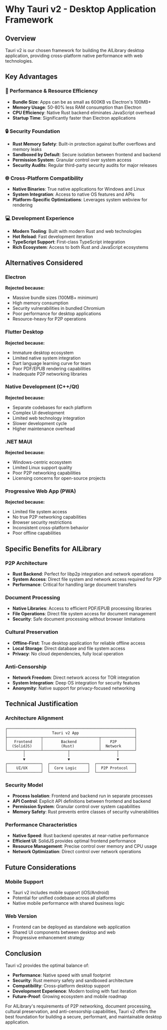 # Why Tauri v2 - Desktop Application Framework

## Overview

Tauri v2 is our chosen framework for building the AlLibrary desktop application, providing cross-platform native performance with web technologies.

## Key Advantages

### 🚀 Performance & Resource Efficiency

- **Bundle Size**: Apps can be as small as 600KB vs Electron's 100MB+
- **Memory Usage**: 50-80% less RAM consumption than Electron
- **CPU Efficiency**: Native Rust backend eliminates JavaScript overhead
- **Startup Time**: Significantly faster than Electron applications

### 🔒 Security Foundation

- **Rust Memory Safety**: Built-in protection against buffer overflows and memory leaks
- **Sandboxed by Default**: Secure isolation between frontend and backend
- **Permission System**: Granular control over system access
- **Security Audits**: Regular third-party security audits for major releases

### 🌐 Cross-Platform Compatibility

- **Native Binaries**: True native applications for Windows and Linux
- **System Integration**: Access to native OS features and APIs
- **Platform-Specific Optimizations**: Leverages system webview for rendering

### 💻 Development Experience

- **Modern Tooling**: Built with modern Rust and web technologies
- **Hot Reload**: Fast development iteration
- **TypeScript Support**: First-class TypeScript integration
- **Rich Ecosystem**: Access to both Rust and JavaScript ecosystems

## Alternatives Considered

### Electron

**Rejected because:**

- Massive bundle sizes (100MB+ minimum)
- High memory consumption
- Security vulnerabilities in bundled Chromium
- Poor performance for desktop applications
- Resource-heavy for P2P operations

### Flutter Desktop

**Rejected because:**

- Immature desktop ecosystem
- Limited native system integration
- Dart language learning curve for team
- Poor PDF/EPUB rendering capabilities
- Inadequate P2P networking libraries

### Native Development (C++/Qt)

**Rejected because:**

- Separate codebases for each platform
- Complex UI development
- Limited web technology integration
- Slower development cycle
- Higher maintenance overhead

### .NET MAUI

**Rejected because:**

- Windows-centric ecosystem
- Limited Linux support quality
- Poor P2P networking capabilities
- Licensing concerns for open-source projects

### Progressive Web App (PWA)

**Rejected because:**

- Limited file system access
- No true P2P networking capabilities
- Browser security restrictions
- Inconsistent cross-platform behavior
- Poor offline capabilities

## Specific Benefits for AlLibrary

### P2P Architecture

- **Rust Backend**: Perfect for libp2p integration and network operations
- **System Access**: Direct file system and network access required for P2P
- **Performance**: Critical for handling large document transfers

### Document Processing

- **Native Libraries**: Access to efficient PDF/EPUB processing libraries
- **File Operations**: Direct file system access for document management
- **Security**: Safe document processing without browser limitations

### Cultural Preservation

- **Offline-First**: True desktop application for reliable offline access
- **Local Storage**: Direct database and file system access
- **Privacy**: No cloud dependencies, fully local operation

### Anti-Censorship

- **Network Freedom**: Direct network access for TOR integration
- **System Integration**: Deep OS integration for security features
- **Anonymity**: Native support for privacy-focused networking

## Technical Justification

### Architecture Alignment

```
┌─────────────────────────────────────────────────────────┐
│                    Tauri v2 App                         │
├───────────────┬─────────────────────────┬───────────────┤
│   Frontend    │        Backend          │    P2P        │
│  (SolidJS)    │        (Rust)           │  Network      │
└───────┬───────┴───────────┬─────────────┴───────┬───────┘
        │                   │                     │
        ▼                   ▼                     ▼
┌───────────────┐  ┌─────────────────┐  ┌─────────────────┐
│    UI/UX      │  │  Core Logic     │  │  P2P Protocol   │
└───────────────┘  └─────────────────┘  └─────────────────┘
```

### Security Model

- **Process Isolation**: Frontend and backend run in separate processes
- **API Control**: Explicit API definitions between frontend and backend
- **Permission System**: Granular control over system capabilities
- **Memory Safety**: Rust prevents entire classes of security vulnerabilities

### Performance Characteristics

- **Native Speed**: Rust backend operates at near-native performance
- **Efficient UI**: SolidJS provides optimal frontend performance
- **Resource Management**: Precise control over memory and CPU usage
- **Network Optimization**: Direct control over network operations

## Future Considerations

### Mobile Support

- Tauri v2 includes mobile support (iOS/Android)
- Potential for unified codebase across all platforms
- Native mobile performance with shared business logic

### Web Version

- Frontend can be deployed as standalone web application
- Shared UI components between desktop and web
- Progressive enhancement strategy

## Conclusion

Tauri v2 provides the optimal balance of:

- **Performance**: Native speed with small footprint
- **Security**: Rust memory safety and sandboxed architecture
- **Compatibility**: Cross-platform desktop support
- **Development Experience**: Modern tooling with fast iteration
- **Future-Proof**: Growing ecosystem and mobile roadmap

For AlLibrary's requirements of P2P networking, document processing, cultural preservation, and anti-censorship capabilities, Tauri v2 offers the best foundation for building a secure, performant, and maintainable desktop application.
